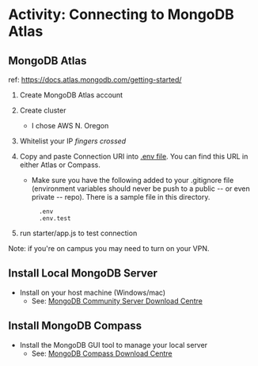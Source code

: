 # Activity: Connecting to MongoDB Atlas
## MongoDB Atlas
ref: https://docs.atlas.mongodb.com/getting-started/

1. Create MongoDB Atlas account
2. Create cluster
    - I chose AWS N. Oregon
3. Whitelist your IP *fingers crossed*
4. Copy and paste Connection URI into [.env file](https://www.npmjs.com/package/dotenv). You can find this URL in either Atlas or Compass.
    - Make sure you have the following added to your .gitignore file (environment variables should never be push to a public -- or even private -- repo). There is a sample file in this directory.

      ```
        .env
        .env.test
      ```

5. run starter/app.js to test connection

Note: if you're on campus you may need to turn on your VPN.

## Install Local MongoDB Server
- Install on your host machine (Windows/mac)
  - See: [MongoDB Community Server Download Centre](https://www.mongodb.com/download-center/community)

## Install MongoDB Compass
- Install the MongoDB GUI tool to manage your local server
  - See: [MongoDB Compass Download Centre](https://www.mongodb.com/download-center/compass)